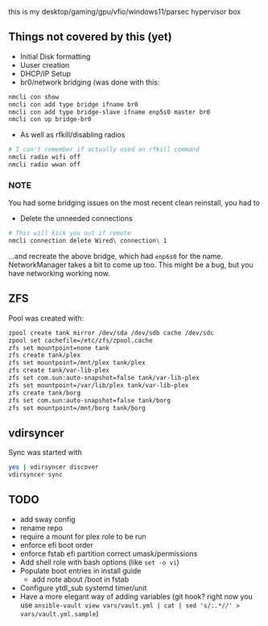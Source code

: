 this is my desktop/gaming/gpu/vfio/windows11/parsec hypervisor box

## Things not covered by this (yet)

+ Initial Disk formatting
+ Uuser creation
+ DHCP/IP Setup
+ br0/network bridging (was done with this:
```bash
nmcli con show
nmcli con add type bridge ifname br0
nmcli con add type bridge-slave ifname enp5s0 master br0
nmcli con up bridge-br0
```

+ As well as rfkill/disabling radios
```bash
# I can't remember if actually used an rfkill command
nmcli radio wifi off
nmcli radio wwan off
```

### NOTE

You had some bridging issues on the most recent clean reinstall, you had to
+ Delete the unneeded connections
```bash
# This will kick you out if remote
nmcli connection delete Wired\ connection\ 1
```
...and recreate the above bridge, which had `enp6s0` for the name. NetworkManager takes a bit to come up too.  This might be a bug, but you have networking working now.


## ZFS

Pool was created with:
```bash
zpool create tank mirror /dev/sda /dev/sdb cache /dev/sdc
zpool set cachefile=/etc/zfs/zpool.cache
zfs set mountpoint=none tank 
zfs create tank/plex
zfs set mountpoint=/mnt/plex tank/plex
zfs create tank/var-lib-plex
zfs set com.sun:auto-snapshot=false tank/var-lib-plex
zfs set mountpoint=/var/lib/plex tank/var-lib-plex
zfs create tank/borg
zfs set com.sun:auto-snapshot=false tank/borg
zfs set mountpoint=/mnt/borg tank/borg
```

## vdirsyncer

Sync was started with

```bash
yes | vdirsyncer discover
vdirsyncer sync
```

## TODO

+ add sway config
+ rename repo
+ require a mount for plex role to be run 
+ enforce efi boot order
+ enforce fstab efi partition correct umask/permissions
+ Add shell role with bash options (like `set -o vi`)
+ Populate boot entries in install guide
  + add note about /boot in fstab
+ Configure ytdl_sub systemd timer/unit
+ Have a more elegant way of adding variables  (git hook? right now you use `ansible-vault view vars/vault.yml | cat | sed 's/:.*//' > vars/vault.yml.sample`)
